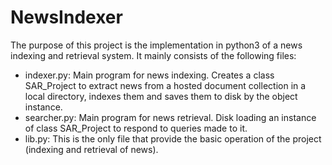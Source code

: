 # NewsIndexer

The purpose of this project is the implementation in python3 of a news indexing and retrieval system. It mainly consists of the following files:

* indexer.py: Main program for news indexing. Creates a class SAR_Project to extract news from a hosted document collection in a local directory, indexes them and saves them to disk by the object instance.
* searcher.py: Main program for news retrieval. Disk loading an instance of class SAR_Project to respond to queries made to it.
* lib.py: This is the only file that provide the basic operation of the project (indexing and retrieval of news).
